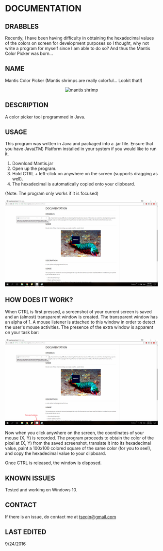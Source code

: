 # DOCUMENTATION
## DRABBLES
<p>Recently, I have been having difficulty in obtaining the hexadecimal values of the colors on screen for development purposes
so I thought, why not write a program for myself since I am able to do so? And thus the Mantis Color Picker was born...</p>

## NAME
<p>Mantis Color Picker (Mantis shrimps are really colorful... Lookit that!)</p>

<p align="center"><a data-flickr-embed="true"  href="https://www.flickr.com/photos/ursonate/4481222867" title="mantis shrimp"><img src="https://c4.staticflickr.com/3/2717/4481222867_6b301c0a11.jpg" width="500" height="333" alt="mantis shrimp"></a><script async src="//embedr.flickr.com/assets/client-code.js" charset="utf-8"></script></p>

## DESCRIPTION
A color picker tool programmed in Java.

## USAGE
<p>This program was written in Java and packaged into a .jar file. Ensure that you have Java(TM) Platform installed in your system if you would like to run it.</p>

1. Download Mantis.jar
2. Open up the program.
3. Hold CTRL + left-click on anywhere on the screen (supports dragging as well).
4. The hexadecimal is automatically copied onto your clipboard.

(Note: The program only works if it is focused)

![Alt text](/Downloadables/ColorPicker_Demo.png "Mantis Color Picker Demo")

## HOW DOES IT WORK?
When CTRL is first pressed, a screenshot of your current screen is saved and an (almost) transparent window is created. The transparent window has an alpha of 1. A mouse listener is attached to this window in order to detect the user's mouse activities. The presence of the extra window is apparent on your task bar:

![Alt text](/Downloadables/ColorPicker_HowItWorks.png "Mantis Color Picker Workings")

Now when you click anywhere on the screen, the coordinates of your mouse (X, Y) is recorded. The program proceeds to obtain the color of the pixel at (X, Y) from the saved screenshot, translate it into its hexadecimal value, paint a 100x100 colored square of the same color (for you to see!), and copy the hexadecimal value to your clipboard.

Once CTRL is released, the window is disposed.

## KNOWN ISSUES
Tested and working on Windows 10.

## CONTACT
If there is an issue, do contact me at tseqin@gmail.com

## LAST EDITED
9/24/2016
